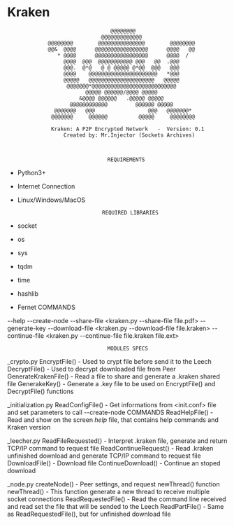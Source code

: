 # Kraken

                                                                                
                                     @@@@@@@@                                   
                                  @@@@@@@@@@@@@                                 
                 @@@@@@@@        @@@@@@@@@@@@@@@        @@@@@@@@                
                 @@&  @@@@      @@@@@@@@@@@@@@@@@      @@@@   @@                
                    * @@@@      @@@@@@@@@@@@@@@@@      @@@@  /                  
                      @@@@  @@@  @@@@@@@@@@@ @@@   @@  .@@@                     
                      @@@.  @*@   @ @ @@@@@ @*@@  @@@   @@@                     
                      @@@@    @@@@@@@@@@@@@@@@@@@@@@   *@@@                     
                      @@@@@   @@@@@@@@@@@@@@@@@@@@@   @@@@@                     
                       @@@@@@@*@@@@@@@@@@@@@@@@@@@@@@@@@@@                      
                             @@@@@ @@@@@@/@@@@ @@@@@                            
                           &@@@@ @@@@@@   .@@@@@ @@@@@                          
                        @@@@@@@@@@@@         @@@@@@ @@@@@                       
                   @@@@@@@   @@@                 @@@   @@@@@@@*                 
                  @@@@@@@     @@@@@@          @@@@@     @@@@@@@@ 

                  Kraken: A P2P Encrypted Network   -  Version: 0.1
                      Created by: Mr.Injector (Sockets Archives)
                      
                      
                      
                                    REQUIREMENTS
- Python3+
- Internet Connection
- Linux/Windows/MacOS

                                 REQUIRED LIBRARIES
- socket 
- os
- sys
- tqdm
- time
- hashlib
- Fernet
                                      COMMANDS
                                      
--help            <Show help message>
--create-node     <Start Kraken on Node Mode>
--share-file      <Created a kraken file> <kraken.py --share-file file.pdf>
--generate-key    <Generate a key file to crypt files>
--download-file   <Download a file> <kraken.py --download-file file.kraken>
--continue-file   <Continue stoped download> <kraken.py --continue-file file.kraken file.ext>

                                    MODULES SPECS
                                
_crypto.py
    EncryptFile() - Used to crypt file before send it to the Leech
    DecryptFile() - Used to decrypt downloaded file from Peer
    GenerateKrakenFile() - Read a file to share and generate a .kraken shared file
    GenerakeKey() - Generate a .key file to be used on EncryptFile() and DecryptFile() functions
    
_initialization.py
    ReadConfigFile() - Get informations from <init.conf> file and set parameters to call --create-node COMMANDS
    ReadHelpFile() - Read and show on the screen _help_ file, that contains help commands and Kraken version
    
_leecher.py
    ReadFileRequested() - Interpret .kraken file, generate and return TCP/IP command to request file
    ReadContinueRequest() - Read .kraken unfinished download and generate TCP/IP command to request file
    DownloadFile() - Download file
    ContinueDownload() - Continue an stoped download

_node.py
    createNode() - Peer settings, and request newThread() function
    newThread() - This function generate a new thread to receive multiple socket connections
    ReadRequestedFile() - Read the command line received and read set the file that will be sended to the Leech
    ReadPartFile() - Same as ReadRequestedFile(), but for unfinished download file
